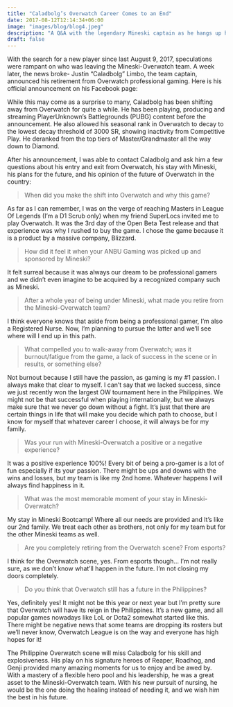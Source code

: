 ```yaml
---
title: "Caladbolg’s Overwatch Career Comes to an End"
date: 2017-08-12T12:14:34+06:00
image: "images/blog/blog4.jpeg"
description: "A Q&A with the legendary Mineski captain as he hangs up his Dragonblade."
draft: false
---
```


With the search for a new player since last August 9, 2017, speculations were rampant on who was leaving the Mineski-Overwatch team. A week later, the news broke- Justin “Caladbolg” Limbo, the team captain, announced his retirement from Overwatch professional gaming. Here is his official announcement on his Facebook page:

While this may come as a surprise to many, Caladbolg has been shifting away from Overwatch for quite a while. He has been playing, producing and streaming PlayerUnknown’s Battlegrounds (PUBG) content before the announcement. He also allowed his seasonal rank in Overwatch to decay to the lowest decay threshold of 3000 SR, showing inactivity from Competitive Play. He deranked from the top tiers of Master/Grandmaster all the way down to Diamond.

After his announcement, I was able to contact Caladbolg and ask him a few questions about his entry and exit from Overwatch, his stay with Mineski, his plans for the future, and his opinion of the future of Overwatch in the country:

> When did you make the shift into Overwatch and why this game?

As far as I can remember, I was on the verge of reaching Masters in League Of Legends (I’m a D1 Scrub only) when my friend SuperLocs invited me to play Overwatch. It was the 3rd day of the Open Beta Test release and that experience was why I rushed to buy the game. I chose the game because it is a product by a massive company, Blizzard.

> How did it feel it when your ANBU Gaming was picked up and sponsored by Mineski?

It felt surreal because it was always our dream to be professional gamers and we didn’t even imagine to be acquired by a recognized company such as Mineski.

> After a whole year of being under Mineski, what made you retire from the Mineski-Overwatch team?

I think everyone knows that aside from being a professional gamer, I’m also a Registered Nurse. Now, I’m planning to pursue the latter and we’ll see where will I end up in this path.

> What compelled you to walk-away from Overwatch; was it burnout/fatigue from the game, a lack of success in the scene or in results, or something else?

Not burnout because I still have the passion, as gaming is my #1 passion. I always make that clear to myself. I can’t say that we lacked success, since we just recently won the largest OW tournament here in the Philippines. We might not be that successful when playing internationally, but we always make sure that we never go down without a fight. It’s just that there are certain things in life that will make you decide which path to choose, but I know for myself that whatever career I choose, it will always be for my family.

> Was your run with Mineski-Overwatch a positive or a negative experience?

It was a positive experience 100%! Every bit of being a pro-gamer is a lot of fun especially if its your passion. There might be ups and downs with the wins and losses, but my team is like my 2nd home. Whatever happens I will always find happiness in it.

>What was the most memorable moment of your stay in Mineski-Overwatch?

My stay in Mineski Bootcamp! Where all our needs are provided and It’s like our 2nd family. We treat each other as brothers, not only for my team but for the other Mineski teams as well.

>Are you completely retiring from the Overwatch scene? From esports?

I think for the Overwatch scene, yes. From esports though… I’m not really sure, as we don’t know what’ll happen in the future. I’m not closing my doors completely.

> Do you think that Overwatch still has a future in the Philippines?

Yes, definitely yes! It might not be this year or next year but I’m pretty sure that Overwatch will have its reign in the Philippines. It’s a new game, and all popular games nowadays like LoL or Dota2 somewhat started like this. There might be negative news that some teams are dropping its rosters but we’ll never know, Overwatch League is on the way and everyone has high hopes for it!

The Philippine Overwatch scene will miss Caladbolg for his skill and explosiveness. His play on his signature heroes of Reaper, Roadhog, and Genji provided many amazing moments for us to enjoy and be awed by. With a mastery of a flexible hero pool and his leadership, he was a great asset to the Mineski-Overwatch team. With his new pursuit of nursing, he would be the one doing the healing instead of needing it, and we wish him the best in his future.
